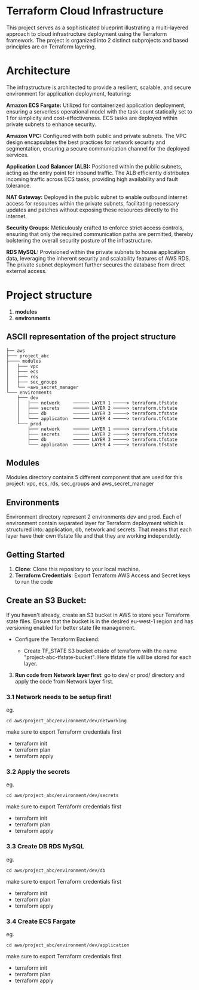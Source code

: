 # Terraform Cloud Infrastructure

This project serves as a sophisticated blueprint illustrating a multi-layered approach to cloud infrastructure deployment using the Terraform framework. The project is organized into 2 distinct subprojects and based principles are on Terraform layering.

# Architecture 

The infrastructure is architected to provide a resilient, scalable, and secure environment for application deployment, featuring:

**Amazon ECS Fargate:** Utilized for containerized application deployment, ensuring a serverless operational model with the task count statically set to 1 for simplicity and cost-effectiveness. ECS tasks are deployed within private subnets to enhance security.

**Amazon VPC:** Configured with both public and private subnets. The VPC design encapsulates the best practices for network security and segmentation, ensuring a secure communication channel for the deployed services.

**Application Load Balancer (ALB):** Positioned within the public subnets, acting as the entry point for inbound traffic. The ALB efficiently distributes incoming traffic across ECS tasks, providing high availability and fault tolerance.

**NAT Gateway:** Deployed in the public subnet to enable outbound internet access for resources within the private subnets, facilitating necessary updates and patches without exposing these resources directly to the internet.

**Security Groups:** Meticulously crafted to enforce strict access controls, ensuring that only the required communication paths are permitted, thereby bolstering the overall security posture of the infrastructure.

**RDS MySQL:** Provisioned within the private subnets to house application data, leveraging the inherent security and scalability features of AWS RDS. The private subnet deployment further secures the database from direct external access.

# Project structure


1. **modules**
2. **environments**

## ASCII representation of the project structure

```
├── aws
├─── project_abc
├──── modules
│   ├─── vpc
│   ├─── ecs
│   ├─── rds
│   ├─── sec_groups
│   └── ─aws_secret_manager
└─── environments
    ├─── dev
    │   ├─── network     ────── LAYER 1 ─────> terraform.tfstate
    │   ├─── secrets     ────── LAYER 2 ─────> terraform.tfstate
    │   ├─── db          ────── LAYER 3 ─────> terraform.tfstate
    │   └─── applicaton  ────── LAYER 4 ─────> terraform.tfstate
    └─── prod
        ├─── network     ────── LAYER 1 ─────> terraform.tfstate
        ├─── secrets     ────── LAYER 2 ─────> terraform.tfstate
        ├─── db          ────── LAYER 3 ─────> terraform.tfstate
        └─── applicaton  ────── LAYER 4 ─────> terraform.tfstate
```

## Modules

Modules directory contains 5 different component that are used for this project: vpc, ecs, rds, sec_groups and aws_secret_manager

## Environments

Environment directory represent 2 environments dev and prod. Each of environment contain separated layer for Terraform deployment which is structured into: application, db, network and secrets. That means that each layer have their own tfstate file and that they are working independetly.

## Getting Started

1. **Clone**: Clone this repository to your local machine.
2. **Terraform Credentials**: Export Terraform AWS Access and Secret keys to run the code

## Create an S3 Bucket:

If you haven't already, create an S3 bucket in AWS to store your Terraform state files. Ensure that the bucket is in the desired eu-west-1 region and has versioning enabled for better state file management.

- Configure the Terraform Backend:

  - Create TF_STATE S3 bucket otside of terraform with the name "project-abc-tfstate-bucket". Here tfstate file will be stored for each layer.


3. **Run code from Network layer first**: go to dev/ or prod/ directory and apply the code from Network layer first. 

  ### 3.1  Network needs to be setup first!
  
  eg. 
  ```
  cd aws/project_abc/environment/dev/networking
  ```
  make sure to export Terraform credentials first

 - terraform init
 - terraform plan
 - terraform apply
 
  ### 3.2  Apply the secrets
  
  eg. 
  ```
  cd aws/project_abc/environment/dev/secrets
  ```
  make sure to export Terraform credentials first

 - terraform init
 - terraform plan
 - terraform apply

  ### 3.3  Create DB RDS MySQL
  
  eg. 
  ```
  cd aws/project_abc/environment/dev/db
  ```
  make sure to export Terraform credentials first

 - terraform init
 - terraform plan
 - terraform apply

  ### 3.4  Create ECS Fargate
  
  eg. 
  ```
  cd aws/project_abc/environment/dev/application
  ```
  make sure to export Terraform credentials first

 - terraform init
 - terraform plan
 - terraform apply
